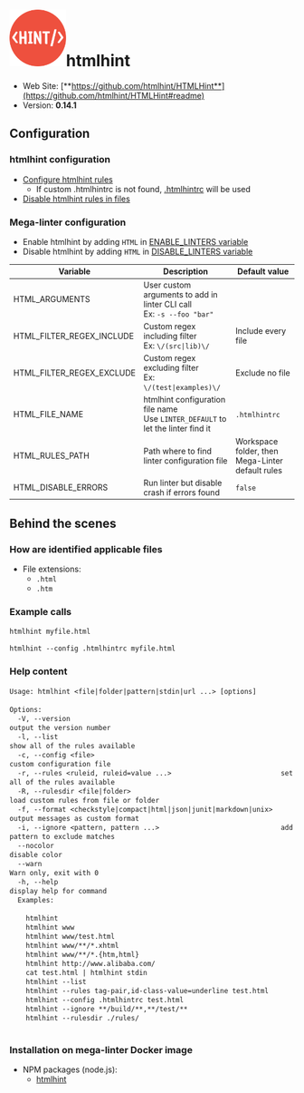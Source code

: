 <!-- markdownlint-disable MD033 MD041 -->
<!-- Generated by .automation/build.py, please do not update manually -->
# <a href="https://github.com/htmlhint/HTMLHint" target="blank" title="Visit linter Web Site"><img src="https://raw.githubusercontent.com/htmlhint/HTMLHint/master/website/static/img/htmlhint.png" alt="htmlhint" height="100px"></a>htmlhint

- Web Site: [**https://github.com/htmlhint/HTMLHint**](https://github.com/htmlhint/HTMLHint#readme)
- Version: **0.14.1**

## Configuration

### htmlhint configuration

- [Configure htmlhint rules](https://htmlhint.com/docs/user-guide/configuration)
  - If custom .htmlhintrc is not found, [.htmlhintrc](https://github.com/nvuillam/mega-linter/tree/master/TEMPLATES/.htmlhintrc) will be used
- [Disable htmlhint rules in files](https://htmlhint.com/docs/user-guide/configuration)

### Mega-linter configuration

- Enable htmlhint by adding `HTML` in [ENABLE_LINTERS variable](https://github.com/nvuillam/mega-linter#activation-and-deactivation)
- Disable htmlhint by adding `HTML` in [DISABLE_LINTERS variable](https://github.com/nvuillam/mega-linter#activation-and-deactivation)

| Variable | Description | Default value |
| ----------------- | -------------- | -------------- |
| HTML_ARGUMENTS | User custom arguments to add in linter CLI call<br/>Ex: `-s --foo "bar"` |  |
| HTML_FILTER_REGEX_INCLUDE | Custom regex including filter<br/>Ex: `\/(src\|lib)\/` | Include every file |
| HTML_FILTER_REGEX_EXCLUDE | Custom regex excluding filter<br/>Ex: `\/(test\|examples)\/` | Exclude no file |
| HTML_FILE_NAME | htmlhint configuration file name</br>Use `LINTER_DEFAULT` to let the linter find it | `.htmlhintrc` |
| HTML_RULES_PATH | Path where to find linter configuration file | Workspace folder, then Mega-Linter default rules |
| HTML_DISABLE_ERRORS | Run linter but disable crash if errors found | `false` |

## Behind the scenes

### How are identified applicable files

- File extensions:
  - `.html`
  - `.htm`


### Example calls

```shell
htmlhint myfile.html
```

```shell
htmlhint --config .htmlhintrc myfile.html
```


### Help content

```shell
Usage: htmlhint <file|folder|pattern|stdin|url ...> [options]

Options:
  -V, --version                                                    output the version number
  -l, --list                                                       show all of the rules available
  -c, --config <file>                                              custom configuration file
  -r, --rules <ruleid, ruleid=value ...>                           set all of the rules available
  -R, --rulesdir <file|folder>                                     load custom rules from file or folder
  -f, --format <checkstyle|compact|html|json|junit|markdown|unix>  output messages as custom format
  -i, --ignore <pattern, pattern ...>                              add pattern to exclude matches
  --nocolor                                                        disable color
  --warn                                                           Warn only, exit with 0
  -h, --help                                                       display help for command
  Examples:

    htmlhint
    htmlhint www
    htmlhint www/test.html
    htmlhint www/**/*.xhtml
    htmlhint www/**/*.{htm,html}
    htmlhint http://www.alibaba.com/
    cat test.html | htmlhint stdin
    htmlhint --list
    htmlhint --rules tag-pair,id-class-value=underline test.html
    htmlhint --config .htmlhintrc test.html
    htmlhint --ignore **/build/**,**/test/**
    htmlhint --rulesdir ./rules/


```

### Installation on mega-linter Docker image

- NPM packages (node.js):
  - [htmlhint](https://www.npmjs.com/package/htmlhint)
